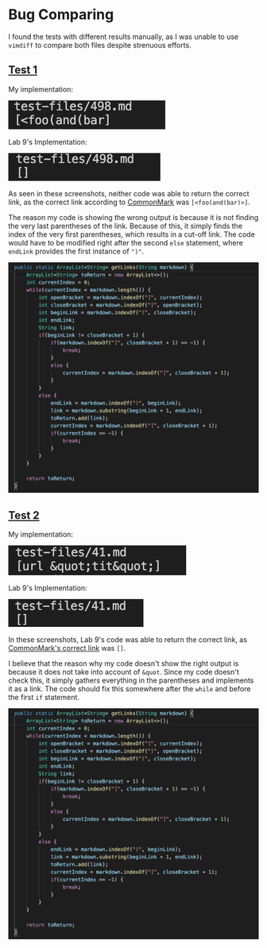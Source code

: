 # Bug Comparing

I found the tests with different results manually, as I was unable to use `vimdiff` to compare both files despite strenuous efforts.

## [__Test 1__](https://github.com/nidhidhamnani/markdown-parser/blob/main/test-files/498.md) 

My implementation:

![image](498MyMarkdownParse.png)


Lab 9's Implementation:

![image](498GivenMarkdown.png)

As seen in these screenshots, neither code was able to return the correct link, as the correct link according to [CommonMark](https://spec.commonmark.org/dingus/) was `[<foo(and(bar)>]`.

The reason my code is showing the wrong output is because it is not finding the very last parentheses of the link. Because of this, it simply finds the index of the very first parentheses, which results in a cut-off link. The code would have to be modified right after the second `else` statement, where `endLink` provides the first instance of `")"`.

![image](MyMarkdownCode.png)

## [__Test 2__](https://github.com/nidhidhamnani/markdown-parser/blob/main/test-files/41.md)

My implementation:

![image](41MyMarkdown.png)

Lab 9's Implementation:

![image](41GivenMarkdown.png)

In these screenshots, Lab 9's code was able to return the correct link, as [CommonMark's correct link](https://spec.commonmark.org/dingus/) was `[]`.

I believe that the reason why my code doesn't show the right output is because it does not take into account of `&quot`. Since my code doesn't check this, it simply gathers everything in the parentheses and implements it as a link. The code should fix this somewhere after the `while` and before the first `if` statement. 

![image](MyMarkdownCode.png)